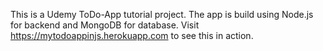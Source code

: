 This is a Udemy ToDo-App tutorial project. The app is build using Node.js for backend and MongoDB for database. 
Visit https://mytodoappinjs.herokuapp.com to see this in action.
